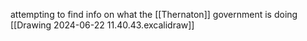 attempting to find info on what the [[Thernaton]] government is doing
[[Drawing 2024-06-22 11.40.43.excalidraw]]

